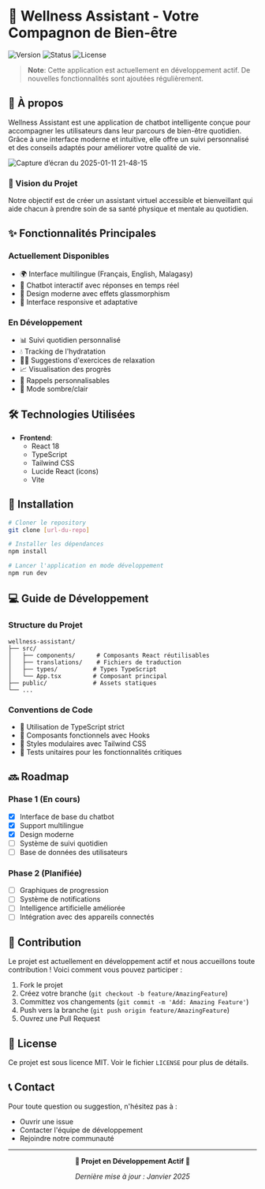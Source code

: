 # 🌟 Wellness Assistant - Votre Compagnon de Bien-être

![Version](https://img.shields.io/badge/version-0.1.0--alpha-blue)
![Status](https://img.shields.io/badge/status-en%20développement-orange)
![License](https://img.shields.io/badge/license-MIT-green)

> **Note**: Cette application est actuellement en développement actif. De nouvelles fonctionnalités sont ajoutées régulièrement.

## 📖 À propos

Wellness Assistant est une application de chatbot intelligente conçue pour accompagner les utilisateurs dans leur parcours de bien-être quotidien. Grâce à une interface moderne et intuitive, elle offre un suivi personnalisé et des conseils adaptés pour améliorer votre qualité de vie.

![Capture d’écran du 2025-01-11 21-48-15](https://github.com/user-attachments/assets/328fe455-1b55-40f9-bd1f-e95b37f540f3)


### 🎯 Vision du Projet

Notre objectif est de créer un assistant virtuel accessible et bienveillant qui aide chacun à prendre soin de sa santé physique et mentale au quotidien.

## ✨ Fonctionnalités Principales

### Actuellement Disponibles
- 🌍 Interface multilingue (Français, English, Malagasy)
- 💬 Chatbot interactif avec réponses en temps réel
- 🎨 Design moderne avec effets glassmorphism
- 📱 Interface responsive et adaptative

### En Développement
- 📊 Suivi quotidien personnalisé
- 💧 Tracking de l'hydratation
- 🧘‍♂️ Suggestions d'exercices de relaxation
- 📈 Visualisation des progrès
- 🔔 Rappels personnalisables
- 🌙 Mode sombre/clair

## 🛠 Technologies Utilisées

- **Frontend**:
  - React 18
  - TypeScript
  - Tailwind CSS
  - Lucide React (icons)
  - Vite

## 🚀 Installation

```bash
# Cloner le repository
git clone [url-du-repo]

# Installer les dépendances
npm install

# Lancer l'application en mode développement
npm run dev
```

## 💻 Guide de Développement

### Structure du Projet
```
wellness-assistant/
├── src/
│   ├── components/      # Composants React réutilisables
│   ├── translations/    # Fichiers de traduction
│   ├── types/          # Types TypeScript
│   └── App.tsx         # Composant principal
├── public/             # Assets statiques
└── ...
```

### Conventions de Code
- 🔷 Utilisation de TypeScript strict
- 🔷 Composants fonctionnels avec Hooks
- 🔷 Styles modulaires avec Tailwind CSS
- 🔷 Tests unitaires pour les fonctionnalités critiques

## 🔜 Roadmap

### Phase 1 (En cours)
- [x] Interface de base du chatbot
- [x] Support multilingue
- [x] Design moderne
- [ ] Système de suivi quotidien
- [ ] Base de données des utilisateurs

### Phase 2 (Planifiée)
- [ ] Graphiques de progression
- [ ] Système de notifications
- [ ] Intelligence artificielle améliorée
- [ ] Intégration avec des appareils connectés

## 🤝 Contribution

Le projet est actuellement en développement actif et nous accueillons toute contribution ! Voici comment vous pouvez participer :

1. Fork le projet
2. Créez votre branche (`git checkout -b feature/AmazingFeature`)
3. Committez vos changements (`git commit -m 'Add: Amazing Feature'`)
4. Push vers la branche (`git push origin feature/AmazingFeature`)
5. Ouvrez une Pull Request

## 📝 License

Ce projet est sous licence MIT. Voir le fichier `LICENSE` pour plus de détails.

## 📞 Contact

Pour toute question ou suggestion, n'hésitez pas à :
- Ouvrir une issue
- Contacter l'équipe de développement
- Rejoindre notre communauté

---

<div align="center">

**🚧 Projet en Développement Actif 🚧**

_Dernière mise à jour : Janvier 2025_

</div>
